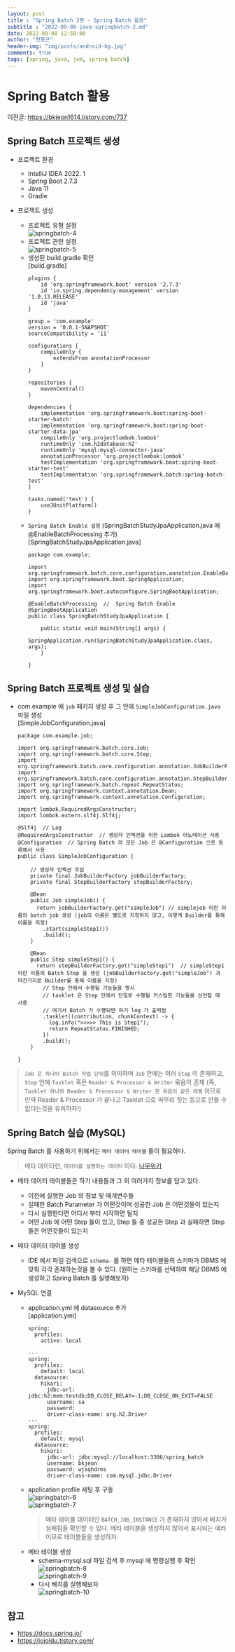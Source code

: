 ```yaml
---
layout: post
title : "Spring Batch 2편 - Spring Batch 활용"
subtitle : "2022-09-08-java-springbatch-2.md"
date: 2022-09-08 12:50:00
author: "전봉근"
header-img: "img/posts/android-bg.jpg"
comments: true
tags: [spring, java, jvm, spring batch]
---
```


# Spring Batch 활용
이전글: https://bkjeon1614.tistory.com/737

## Spring Batch 프로젝트 생성
- 프로젝트 환경
  - IntelliJ IDEA 2022. 1
  - Spring Boot 2.7.3
  - Java 11
  - Gradle

- 프로젝트 생성
  - 프로젝트 유형 설정   
    ![springbatch-4](/img/posts/language/java/springbatch-4.png)    
  - 프로젝트 관련 설정   
    ![springbatch-5](/img/posts/language/java/springbatch-5.png)    
  - 생성된 build.gradle 확인   
    [build.gradle]    
    ```
    plugins {
        id 'org.springframework.boot' version '2.7.3'
        id 'io.spring.dependency-management' version '1.0.13.RELEASE'
        id 'java'
    }

    group = 'com.example'
    version = '0.0.1-SNAPSHOT'
    sourceCompatibility = '11'

    configurations {
        compileOnly {
            extendsFrom annotationProcessor
        }
    }

    repositories {
        mavenCentral()
    }

    dependencies {
        implementation 'org.springframework.boot:spring-boot-starter-batch'
        implementation 'org.springframework.boot:spring-boot-starter-data-jpa'
        compileOnly 'org.projectlombok:lombok'
        runtimeOnly 'com.h2database:h2'
        runtimeOnly 'mysql:mysql-connector-java'
        annotationProcessor 'org.projectlombok:lombok'
        testImplementation 'org.springframework.boot:spring-boot-starter-test'
        testImplementation 'org.springframework.batch:spring-batch-test'
    }

    tasks.named('test') {
        useJUnitPlatform()
    }
    ```
  - `Spring Batch Enable 설정` (SpringBatchStudyJpaApplication.java 에 @EnableBatchProcessing 추가)    
    [SpringBatchStudyJpaApplication.java]    
    ```
    package com.example;

    import org.springframework.batch.core.configuration.annotation.EnableBatchProcessing;
    import org.springframework.boot.SpringApplication;
    import org.springframework.boot.autoconfigure.SpringBootApplication;

    @EnableBatchProcessing	//	Spring Batch Enable
    @SpringBootApplication
    public class SpringBatchStudyJpaApplication {

        public static void main(String[] args) {
           SpringApplication.run(SpringBatchStudyJpaApplication.class, args);
        }

    }
    ```    


## Spring Batch 프로젝트 생성 및 실습
- com.example 에 `job` 패키지 생성 후 그 안에 `SimpleJobConfiguration.java` 파일 생성   
  [SimpleJobConfiguration.java]    
  ```
  package com.example.job;

  import org.springframework.batch.core.Job;
  import org.springframework.batch.core.Step;
  import org.springframework.batch.core.configuration.annotation.JobBuilderFactory;
  import org.springframework.batch.core.configuration.annotation.StepBuilderFactory;
  import org.springframework.batch.repeat.RepeatStatus;
  import org.springframework.context.annotation.Bean;
  import org.springframework.context.annotation.Configuration;

  import lombok.RequiredArgsConstructor;
  import lombok.extern.slf4j.Slf4j;

  @Slf4j  // Log
  @RequiredArgsConstructor  // 생성자 인젝션을 위한 Lombok 어노테이션 사용
  @Configuration  // Spring Batch 의 모든 Job 은 @Configuration 으로 등록해서 사용
  public class SimpleJobConfiguration {
    
      // 생성자 인젝션 주입
      private final JobBuilderFactory jobBuilderFactory;
      private final StepBuilderFactory stepBuilderFactory;

      @Bean
      public Job simpleJob() {
        return jobBuilderFactory.get("simpleJob") // simplejob 이란 이름의 batch job 생성 (job의 이름은 별도로 지정하지 않고, 이렇게 Builder를 통해 이름을 지정)
          .start(simpleStep1())
          .build();
      }

      @Bean
      public Step simpleStep1() {
        return stepBuilderFactory.get("simpleStep1")  // simpleStep1 이란 이름의 Batch Step 을 생성 (jobBuilderFactory.get("simpleJob") 과 마찬가지로 Builder를 통해 이름을 지정)
          // Step 안에서 수행될 기능들을 명시
          // tasklet 은 Step 안에서 단일로 수행될 커스텀한 기능들을 선언할 때 사용
          // 여기서 Batch 가 수행되면 하기 log 가 출력됨
          .tasklet((contribution, chunkContext) -> {
            log.info(">>>>> This is Step1");
            return RepeatStatus.FINISHED;
          })
          .build();
      }

  }
  ```   

> `Job 은 하나의 Batch 작업 단위`를 의미하며 `Job` 안에는 여러 `Step` 이 존재하고, `Step` 안에 `Tasklet` 혹은 `Reader & Processor & Writer` 묶음이 존재 (즉, `Tasklet 하나와 Reader & Processor & Writer 한 묶음이 같은 레벨` 이므로 만약 Reader & Processor 가 끝나고 Tasklet 으로 마무리 짓는 등으로 만들 수 없다는것을 유의하자!)


## Spring Batch 실습 (MySQL)
Spring Batch 를 사용하기 위해서는 `메타 데이터 테이블` 들이 필요하다. 
> 메타 데이터란, `데이터를 설명하는 데이터` 이다. [나무위키](https://namu.wiki/w/%EB%A9%94%ED%83%80%EB%8D%B0%EC%9D%B4%ED%84%B0)   

- 메타 데이터 테이블들은 하기 내용들과 그 외 여러가지 정보를 담고 있다.
  - 이전에 실행한 Job 의 정보 및 매개변수들
  - 실패한 Batch Parameter 가 어떤것이며 성공한 Job 은 어떤것들이 있는지
  - 다시 실행한다면 어디서 부터 시작하면 될지
  - 어떤 Job 에 어떤 Step 들이 있고, Step 들 중 성공한 Step 과 실패하면 Step 들은 어떤것들이 있는지

- 메타 데이터 테이블 생성
  - IDE 에서 파일 검색으로 `schema-` 를 하면 메타 테이블들의 스키마가 DBMS 에 맞춰 각각 존재하는것을 볼 수 있다. (원하는 스키마를 선택하여 해당 DBMS 에 생성하고 Spring Batch 를 실행해보자)

- MySQL 연결
  - application.yml 에 datasource 추가   
    [application.yml]
    ```
    spring:
      profiles:
        active: local

    ---
    spring:
      profiles:
        default: local
      datasource:
        hikari:
          jdbc-url: jdbc:h2:mem:testdb;DB_CLOSE_DELAY=-1;DB_CLOSE_ON_EXIT=FALSE
          username: sa
          password:
          driver-class-name: org.h2.Driver
    ---
    spring:
      profiles:
        default: mysql
      datasource:
        hikari:
          jdbc-url: jdbc:mysql://localhost:3306/spring_batch
          username: bkjeon
          password: wjsqhdrms
          driver-class-name: com.mysql.jdbc.Driver 
    ```
  - application profile 세팅 후 구동   
    ![springbatch-6](/img/posts/language/java/springbatch-6.png)    
    ![springbatch-7](/img/posts/language/java/springbatch-7.png)    
    > 메타 테이블 데이터인 `BATCH_JOB_INSTANCE` 가 존재하지 않아서 배치가 실패됨을 확인할 수 있다. 메타 테이블을 생성하지 않아서 표시되는 에러이므로 테이블들을 생성하자.   
  - 메타 테이블 생성
    - schema-mysql.sql 파일 검색 후 mysql 에 명령실행 후 확인   
      ![springbatch-8](/img/posts/language/java/springbatch-8.png)    
      ![springbatch-9](/img/posts/language/java/springbatch-9.png)    
    - 다시 배치를 실행해보자   
      ![springbatch-10](/img/posts/language/java/springbatch-10.png)    


## 참고
- https://docs.spring.io/
- https://jojoldu.tistory.com/